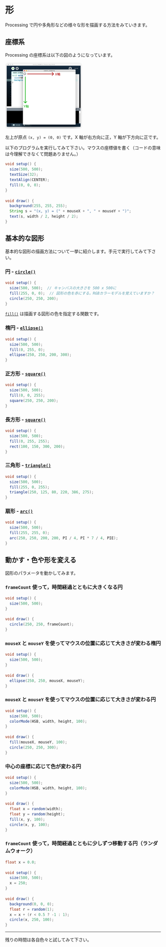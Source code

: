 # 形

Processing で円や多角形などの様々な形を描画する方法をみていきます。

## 座標系

Processing の座標系は以下の図のようになっています。

<img src="../assets/images/coordinates.png" alt="Coordinates" width="250px">

左上が原点 `(x, y) = (0, 0)` です。X 軸が右方向に正，Y 軸が下方向に正です。

以下のプログラムを実行してみて下さい。マウスの座標値を書く（コードの意味は今理解できなくて問題ありません。）

```java
void setup() {
  size(500, 500);
  textSize(32);
  textAlign(CENTER);
  fill(0, 0, 0);
}

void draw() {
  background(255, 255, 255);
  String s = "(x, y) = (" + mouseX + ", " + mouseY + ")";
  text(s, width / 2, height / 2);
}
```

## 基本的な図形

基本的な図形の描画方法について一挙に紹介します。手元で実行してみて下さい。

### 円 - [`circle()`](https://processing.org/reference/circle_.html)

```java
void setup() {
  size(500, 500);  // キャンバスの大きさを 500 x 500に
  fill(255, 0, 0);  // 図形の色を赤にする。RGBカラーモデルを覚えていますか？
  circle(250, 250, 200);
}
```

[`fill()`](https://processing.org/reference/fill_.html) は描画する図形の色を指定する関数です。

### 楕円 - [`ellipse()`](https://processing.org/reference/ellipse_.html)

```java
void setup() {
  size(500, 500);
  fill(0, 255, 0);
  ellipse(250, 250, 200, 300);
}
```

### 正方形 - [`square()`](https://processing.org/reference/square_.html)

```java
void setup() {
  size(500, 500);
  fill(0, 0, 255);
  square(250, 250, 200);
}
```

### 長方形 - [`square()`](https://processing.org/reference/square_.html)

```java
void setup() {
  size(500, 500);
  fill(0, 255, 255);
  rect(100, 150, 300, 200);
}
```

### 三角形 - [`triangle()`](https://processing.org/reference/triangle_.html)

```java
void setup() {
  size(500, 500);
  fill(255, 0, 255);
  triangle(250, 125, 80, 220, 386, 275);
}
```

### 扇形 - [`arc()`](https://processing.org/reference/arc_.html)

```java
void setup() {
  size(500, 500);
  fill(255, 255, 0);
  arc(250, 250, 200, 200, PI / 4, PI * 7 / 4, PIE);
}
```

## 動かす・色や形を変える

図形のパラメータを動かしてみます。

### `frameCount` 使って，時間経過とともに大きくなる円

```java
void setup() {
  size(500, 500);
}

void draw() {
  circle(250, 250, frameCount);
}
```

### `mouseX` と `mouseY` を使ってマウスの位置に応じて大きさが変わる楕円

```java
void setup() {
  size(500, 500);
}

void draw() {
  ellipse(250, 250, mouseX, mouseY);
}
```

### `mouseX` と `mouseY` を使ってマウスの位置に応じて大きさが変わる円

```java
void setup() {
  size(500, 500);
  colorMode(HSB, width, height, 100);
}

void draw() {
  fill(mouseX, mouseY, 100);
  circle(250, 250, 300);
}
```

### 中心の座標に応じて色が変わる円

```java
void setup() {
  size(500, 500);
  colorMode(HSB, width, height, 100);
}

void draw() {
  float x = random(width);
  float y = random(height);
  fill(x, y, 100);
  circle(x, y, 100);
}
```

### `frameCount` 使って，時間経過とともに少しずつ移動する円（ランダムウォーク）

```java
float x = 0.0;

void setup() {
  size(500, 500);
  x = 250;
}

void draw() {
  background(0, 0, 0);
  float r = random(1);
  x = x + (r < 0.5 ? -1 : 1);
  circle(x, 250, 100);
}
```

---

残りの時間は各自色々と試してみて下さい。
